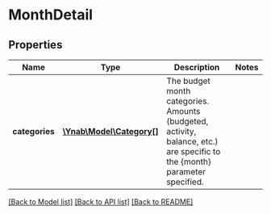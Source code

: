 # MonthDetail

## Properties
Name | Type | Description | Notes
------------ | ------------- | ------------- | -------------
**categories** | [**\Ynab\Model\Category[]**](Category.md) | The budget month categories.  Amounts (budgeted, activity, balance, etc.) are specific to the {month} parameter specified. | 

[[Back to Model list]](../README.md#documentation-for-models) [[Back to API list]](../README.md#documentation-for-api-endpoints) [[Back to README]](../README.md)


